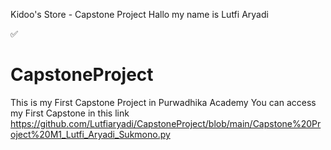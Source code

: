 Kidoo's Store - Capstone Project
Hallo my name is Lutfi Aryadi

✅
# CapstoneProject
This is my First Capstone Project in Purwadhika Academy
You can access my First Capstone in this link https://github.com/Lutfiaryadi/CapstoneProject/blob/main/Capstone%20Project%20M1_Lutfi_Aryadi_Sukmono.py
